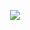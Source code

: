 <p align="center">
  <img src="https://capsule-render.vercel.app/api?type=waving&height=300&color=gradient&text=Salve%20Mundus!&textBg=false&animation=fadeIn&stroke=00000&section=header&desc=Welcome%20to%20my%20Github%20page!&descAlign=39&descAlignY=59&strokeWidth=2&descSize=23&fontAlign=50&fontAlignY=43"/>
</p>


<!--
**JoshuaFouch/JoshuaFouch** is a ✨ _special_ ✨ repository because its `README.md` (this file) appears on your GitHub profile.

Here are some ideas to get you started:

- 🔭 I’m currently working on ...
- 🌱 I’m currently learning ...
- 👯 I’m looking to collaborate on ...
- 🤔 I’m looking for help with ...
- 💬 Ask me about ...
- 📫 How to reach me: ...
- 😄 Pronouns: ...
- ⚡ Fun fact: ...
-->
